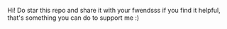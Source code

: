Hi!
Do star this repo and share it with your fwendsss if you find it helpful, that's something you can do to support me :)
